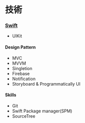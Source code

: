 # **技術**

### [**Swift**](https://developer.apple.com/swift/)

*  UIKit

#### Design Pattern

- MVC
- MVVM
- Singletion
- Firebase
- Notification
- Storyboard & Programmatically UI

#### Skills

- Git
- Swift Package manager(SPM)
- SourceTree
